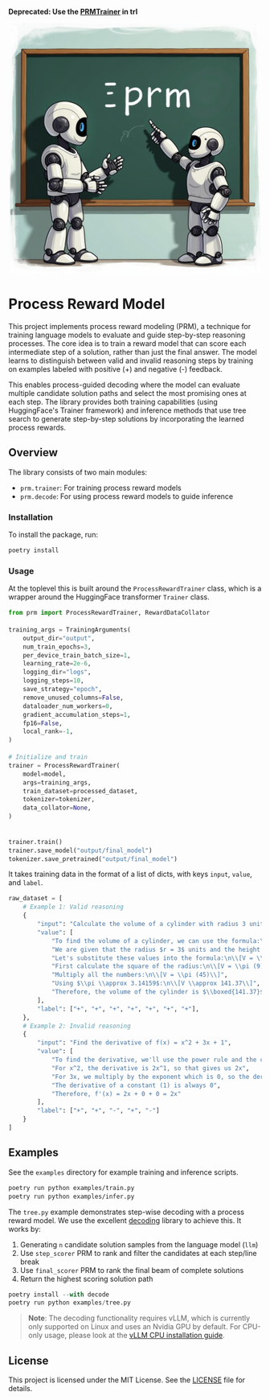 **Deprecated: Use the [PRMTrainer](https://huggingface.co/docs/trl/main/en/prm_trainer) in trl**

<p align="center">
    <img src=".github/logo.jpeg" width="500px" alt="process reward model">
</p>

# Process Reward Model

This project implements process reward modeling (PRM), a technique for training language models to evaluate and guide step-by-step reasoning processes. The core idea is to train a reward model that can score each intermediate step of a solution, rather than just the final answer. The model learns to distinguish between valid and invalid reasoning steps by training on examples labeled with positive (+) and negative (-) feedback.

This enables process-guided decoding where the model can evaluate multiple candidate solution paths and select the most promising ones at each step. The library provides both training capabilities (using HuggingFace's Trainer framework) and inference methods that use tree search to generate step-by-step solutions by incorporating the learned process rewards.

## Overview

The library consists of two main modules:

* `prm.trainer`: For training process reward models
* `prm.decode`: For using process reward models to guide inference

### Installation

To install the package, run:

```bash
poetry install
```

### Usage

At the toplevel this is built around the `ProcessRewardTrainer` class, which is a wrapper around the HuggingFace transformer `Trainer` class.

```python
from prm import ProcessRewardTrainer, RewardDataCollator

training_args = TrainingArguments(
    output_dir="output",
    num_train_epochs=3,
    per_device_train_batch_size=1,
    learning_rate=2e-6,
    logging_dir="logs",
    logging_steps=10,
    save_strategy="epoch",
    remove_unused_columns=False,
    dataloader_num_workers=0,
    gradient_accumulation_steps=1,
    fp16=False,
    local_rank=-1,
)

# Initialize and train
trainer = ProcessRewardTrainer(
    model=model,
    args=training_args,
    train_dataset=processed_dataset,
    tokenizer=tokenizer,
    data_collator=None,
)


trainer.train()
trainer.save_model("output/final_model")
tokenizer.save_pretrained("output/final_model")
```

It takes training data in the format of a list of dicts, with keys `input`, `value`, and `label`.

```python
raw_dataset = [
    # Example 1: Valid reasoning
    {
        "input": "Calculate the volume of a cylinder with radius 3 units and height 5 units.",
        "value": [
            "To find the volume of a cylinder, we can use the formula:\n\\[V = \\pi r^2 h\\]\nwhere $r$ is the radius and $h$ is the height.",
            "We are given that the radius $r = 3$ units and the height $h = 5$ units.",
            "Let's substitute these values into the formula:\n\\[V = \\pi (3)^2 (5)\\]",
            "First calculate the square of the radius:\n\\[V = \\pi (9) (5)\\]",
            "Multiply all the numbers:\n\\[V = \\pi (45)\\]",
            "Using $\\pi \\approx 3.14159$:\n\\[V \\approx 141.37\\]",
            "Therefore, the volume of the cylinder is $\\boxed{141.37}$ cubic units.",
        ],
        "label": ["+", "+", "+", "+", "+", "+", "+"],
    },
    # Example 2: Invalid reasoning
    {
        "input": "Find the derivative of f(x) = x^2 + 3x + 1",
        "value": [
            "To find the derivative, we'll use the power rule and the constant rule.",
            "For x^2, the derivative is 2x^1, so that gives us 2x",
            "For 3x, we multiply by the exponent which is 0, so the derivative is 0", 
            "The derivative of a constant (1) is always 0",
            "Therefore, f'(x) = 2x + 0 + 0 = 2x"
        ],
        "label": ["+", "+", "-", "+", "-"]
    }
]
```

## Examples

See the `examples` directory for example training and inference scripts.

```bash
poetry run python examples/train.py
poetry run python examples/infer.py
```

The `tree.py` example demonstrates step-wise decoding with a process reward model. We use the excellent [decoding](https://github.com/benlipkin/decoding/blob/main/decoding/generators.py) library to achieve this. It works by:

1. Generating `n` candidate solution samples from the language model (`llm`)
2. Use `step_scorer` PRM to rank and filter the candidates at each step/line break
3. Use `final_scorer` PRM to rank the final beam of complete solutions
4. Return the highest scoring solution path

```python
poetry install --with decode
poetry run python examples/tree.py
```

> **Note**: The decoding functionality requires vLLM, which is currently only supported on Linux and uses an Nvidia GPU by default. For CPU-only usage, please look at the [vLLM CPU installation guide](https://docs.vllm.ai/en/latest/getting_started/cpu-installation.html).

## License

This project is licensed under the MIT License. See the [LICENSE](LICENSE) file for details.
